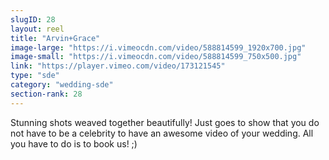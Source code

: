 ```yaml
---
slugID: 28 
layout: reel
title: "Arvin+Grace"
image-large: "https://i.vimeocdn.com/video/588814599_1920x700.jpg"
image-small: "https://i.vimeocdn.com/video/588814599_750x500.jpg"
link: "https://player.vimeo.com/video/173121545"
type: "sde"
category: "wedding-sde"
section-rank: 28
---
```

Stunning shots weaved together beautifully! Just goes to show that you do not have to be a celebrity to have an awesome video of your wedding. All you have to do is to book us! ;)